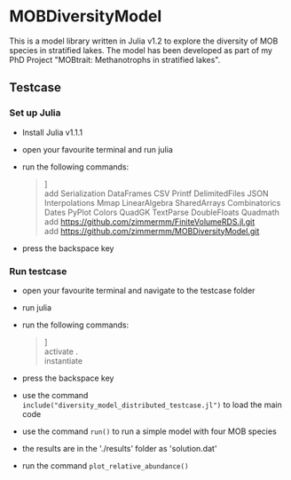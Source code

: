 # MOBDiversityModel

This is a model library written in Julia v1.2 to explore the diversity of MOB species in stratified lakes. The model has been developed as part of my PhD Project "MOBtrait: Methanotrophs in stratified lakes".


## Testcase
### Set up Julia
- Install Julia v1.1.1
- open your favourite terminal and run julia
- run the following commands:

	> ]<br/>
	> add Serialization DataFrames CSV Printf DelimitedFiles JSON Interpolations Mmap LinearAlgebra SharedArrays Combinatorics Dates PyPlot Colors QuadGK TextParse DoubleFloats Quadmath<br/>
	> add https://github.com/zimmermm/FiniteVolumeRDS.jl.git<br/>
	> add https://github.com/zimmermm/MOBDiversityModel.git

- press the backspace key


### Run testcase
- open your favourite terminal and navigate to the testcase folder
- run julia

- run the following commands:

	> ]<br/>
	> activate .<br/>
	> instantiate

- press the backspace key
- use the command `include("diversity_model_distributed_testcase.jl")` to load the main code
- use the command `run()` to run a simple model with four MOB species
- the results are in the './results' folder as 'solution.dat'
- run the command `plot_relative_abundance()`
